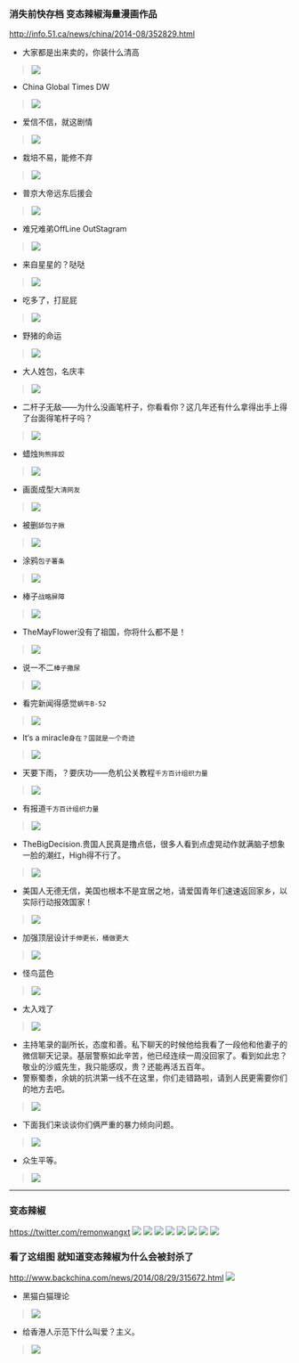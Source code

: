 ### 消失前快存档 变态辣椒海量漫画作品
http://info.51.ca/news/china/2014-08/352829.html
- 大家都是出来卖的，你装什么清高
>![](http://info.51.ca/uploads/Image/2014/08/6_2041031V6_1.jpg)
- China Global Times DW
>![](http://info.51.ca/uploads/Image/2014/08/6_2041031V6_2.jpg)
- 爱信不信，就这剧情
>![](http://info.51.ca/uploads/Image/2014/08/6_2041031V6_4.jpg)
- 栽培不易，能修不弃
>![](http://info.51.ca/uploads/Image/2014/08/6_2041031V6_7.jpg)
- 普京大帝远东后援会
>![](http://info.51.ca/uploads/Image/2014/08/6_2041031V6_17.jpg)
- 难兄难弟OffLine OutStagram
>![](http://info.51.ca/uploads/Image/2014/08/6_2041031V6_21.jpg)
- 来自星星的？哒哒
>![](http://info.51.ca/uploads/Image/2014/08/6_2041031V6_23.jpg)
- 吃多了，打屁屁
>![](http://info.51.ca/uploads/Image/2014/08/6_2041031V6_24.jpg)
- 野猪的命运
>![](http://info.51.ca/uploads/Image/2014/08/6_2041031V6_25.jpg)
- 大人姓包，名庆丰
>![](http://info.51.ca/uploads/Image/2014/08/6_2041031V6_31.jpg)
- 二杆子无敌——为什么没画笔杆子，你看看你？这几年还有什么拿得出手上得了台面得笔杆子吗？
>![](http://info.51.ca/uploads/Image/2014/08/6_2041031V6_34.jpg)
- 蜡烛`狗熊摔跤`
>![](http://info.51.ca/uploads/Image/2014/08/6_2041031V6_35.jpg)
- 画面成型`大清网友`
>![](http://info.51.ca/uploads/Image/2014/08/6_2041031V6_36.jpg)
- 被删`舔包子揪`
>![](http://info.51.ca/uploads/Image/2014/08/6_2041031V6_37.jpg)
- 涂鸦`包子薯条`
>![](http://info.51.ca/uploads/Image/2014/08/6_2041031V6_38.jpg)
- 棒子`战略屏障`
>![](http://info.51.ca/uploads/Image/2014/08/6_2041031V6_40.jpg)
- TheMayFlower没有了祖国，你将什么都不是！
>![](http://info.51.ca/uploads/Image/2014/08/6_2041031V6_43.jpg)
- 说一不二`棒子撒尿`
>![](http://info.51.ca/uploads/Image/2014/08/6_2041031V6_45.jpg)
- 看完新闻得感觉`蜗牛B-52`
>![](http://info.51.ca/uploads/Image/2014/08/6_2041031V6_46.jpg)
- It‘s a miracle`身在？国就是一个奇迹`
>![](http://info.51.ca/uploads/Image/2014/08/6_2041031V6_47.jpg)
- 天要下雨，？要庆功——危机公关教程`千方百计组织力量`
>![](http://info.51.ca/uploads/Image/2014/08/6_2041031V6_48.jpg)
- 有报道`千方百计组织力量`
>![](http://info.51.ca/uploads/Image/2014/08/6_2041031V6_49.jpg)
- TheBigDecision.贵国人民真是撸点低，很多人看到点虚晃动作就满脑子想象一脸的潮红，High得不行了。
>![](http://info.51.ca/uploads/Image/2014/08/6_2041031V6_50.jpg)
- 美国人无德无信，美国也根本不是宜居之地，请爱国青年们速速返回家乡，以实际行动报效国家！
>![](http://info.51.ca/uploads/Image/2014/08/6_2041031V6_51.jpg)
- 加强顶层设计`手伸更长，桶做更大`
>![](http://info.51.ca/uploads/Image/2014/08/6_2041031V6_52.jpg)
- 怪鸟蓝色
>![](http://info.51.ca/uploads/Image/2014/08/6_2041031V6_53.jpg)
- 太入戏了
>![](http://info.51.ca/uploads/Image/2014/08/6_2041031V6_54.jpg)
- 主持笔录的副所长，态度和善。私下聊天的时候他给我看了一段他和他妻子的微信聊天记录。基层警察如此辛苦，他已经连续一周没回家了。看到如此忠？敬业的沙威先生，我只能感叹，贵？还能再活五百年。
- 警察蜀黍，余姚的抗洪第一线不在这里，你们走错路啦，请到人民更需要你们的地方去吧。
>![](http://info.51.ca/uploads/Image/2014/08/6_2041031V6_60.jpg)
- 下面我们来谈谈你们俩严重的暴力倾向问题。
>![](http://info.51.ca/uploads/Image/2014/08/6_2041031V6_61.jpg)
- 众生平等。
>![](http://info.51.ca/uploads/Image/2014/08/6_2041031V6_62.jpg)
---
### 变态辣椒
https://twitter.com/remonwangxt
![](https://pbs.twimg.com/media/DeYf-25XUAAljkv.jpg)
![](https://pbs.twimg.com/media/DdDAldlVQAANiZa.jpg)
![](https://pbs.twimg.com/media/DNfnRHoWsAEYSyN.jpg)
![](https://chinadigitaltimes.net/chinese/files/2016/02/CaLLI_VUAAAcdFW.jpg)
![](https://botanwang.com/sites/default/files/styles/632_n/public/field/image/Clipboard17_96.jpg)
![](https://chinadigitaltimes.net/chinese/files/2016/07/CmQrjx1UMAAXQxx-768x589.jpg)
![](https://pbs.twimg.com/media/CNw9C59UEAEE4n6.jpg)
![](http://1.bp.blogspot.com/-XtnNUzHDYj8/U_5vfPQE4GI/AAAAAAAAytk/gHGfppogeOQ/s1600/608062c1gw1dx157vp5odj--ss-708473.jpg)
### 看了这组图 就知道变态辣椒为什么会被封杀了
http://www.backchina.com/news/2014/08/29/315672.html
![](http://upload2.bkcimg.com/news/20140828/jianpanxia2487876.jpg)
- 黑猫白猫理论
>![](http://media.gjczz.com/images/79ad6ee47d58602b15e0f0792e7b9386.jpeg)
- 给香港人示范下什么叫爱？主义。
>![](https://uploads.disquscdn.com/images/3216c22afee2eb44e00d08455e44485a94649f5a4d8f2ab626a3c706ef74062b.jpg)